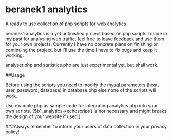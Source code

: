 # beranek1 analytics
A ready to use collection of php scripts for web analytics.

beranek1 analytics is a yet unfinished project based on php scripts I made in my past for analysing web traffic, feel free to leave feedback and use them for your own projects. Currently I have no concrete plans on finishing or continuing the project, but I'll use the time I have to fix bugs and keep it working.

analyser.php and statistics.php are just experimental yet, but shall work.

##Usage

Before using the scripts you need to modify the mysql parameters (host, user, password, database) in database.php else none of the scripts will work.

Use example.php as sample code for integrating analytics.php into your own scripts.
($b1_analytics->echoscript() is not necessary and might breaks the design of your website if used.)

###Always remember to inform your users of data collection in your privacy policy!
